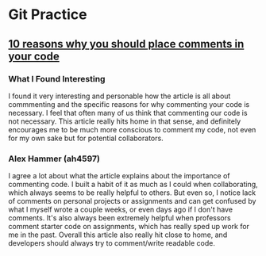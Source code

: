# Git Practice
## [10 reasons why you should place comments in your code](https://razmans.medium.com/10-reasons-why-you-should-place-comments-in-your-code-96783a69ceda)

### What I Found Interesting
I found it very interesting and personable how the article is all about commmenting and the specific reasons for why commenting your code is necessary. I feel that often many of us think that commenting our code is not necessary. This article really hits home in that sense, and definitely encourages me to be much more conscious to comment my code, not even for my own sake but for potential collaborators.

### Alex Hammer (ah4597)
I agree a lot about what the article explains about the importance of commenting code. I built a habit of it as much as I could when collaborating, which always seems to be really helpful to others. But even so, I notice lack of comments on personal projects or assignments and can get confused by what I myself wrote a couple weeks, or even days ago if I don't have comments. It's also always been extremely helpful when professors comment starter code on assignments, which has really sped up work for me in the past. Overall this article also really hit close to home, and developers should always try to comment/write readable code.